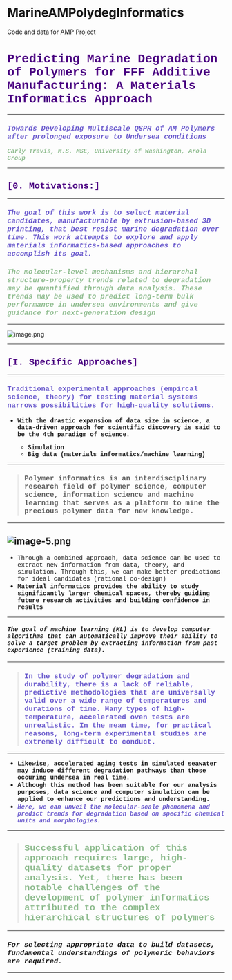 # MarineAMPolydegInformatics
Code and data for AMP Project



# <span style= "font-family:Courier;color:Indigo"> Predicting Marine Degradation of Polymers for FFF Additive Manufacturing: A Materials Informatics Approach </span> 

---
    
    
### <span style="font-family:Courier;color:SlateBlue">***Towards Developing Multiscale QSPR of AM Polymers after prolonged exposure to Undersea conditions***   

<span style="font-family:Courier;color:DarkSeaGreen">***Carly Travis, M.S. MSE, University of Washington, Arola Group***

---

## <span style= "font-family:Courier;color:Indigo">[0. Motivations:]
    
    
---
    
    

### <span style= "font-family:Courier;color:SlateBlue"> *The goal of this work is to select material candidates, manufacturable by extrusion-based 3D printing, that best resist marine degradation over time. This work attempts to explore and apply materials informatics-based approaches to accomplish its goal.* 
    
    

### <span style= "font-family:Courier;color:DarkSeaGreen"> *The molecular-level mechanisms and hierarchal structure-property trends related to degradation may be quantified through data analysis. These trends may be used to predict long-term bulk performance in undersea environments and give guidance for next-generation design*
   

---
    
![image.png](https://media.springernature.com/lw685/springer-static/image/art%3A10.1007%2Fs10311-020-01089-4/MediaObjects/10311_2020_1089_Fig1_HTML.png)
    
---
    
## <span style= "font-family:Courier;color:Indigo">[I. Specific Approaches]
    
---
    
### <span style="font-family:Courier;color:SlateBlue">Traditional experimental approaches (empircal science, theory) for testing material systems narrows possibilities for high-quality solutions. 
    
    
- <span style="font-family:Courier">**With the drastic expansion of data size in science, a data-driven approach for scientific discovery is said to be the 4th paradigm of science.**
    - **Simulation**
    - **Big data (materials informatics/machine learning)**
    
---
> ### <span style="font-family:Courier">Polymer informatics is an interdisciplinary research field of polymer science, computer science, information science and machine learning that serves as a platform to mine the precious polymer data for new knowledge. 
    
    
---
![image-5.png](attachment:image-5.png)    
---
    
- <span style="font-family:Courier">Through a combined approach, data science can be used to extract new information from data, theory, and simulation. Through this, we can make better predictions for ideal candidates (rational co-design)
- <span style="font-family:Courier">**Material informatics provides the ability to study significantly larger chemical spaces, thereby guiding future research activities and building confidence in results**

    
---

#### <span style="font-family:Courier">*The goal of machine learning (ML) is to develop computer algorithms that can automatically improve their ability to solve a target problem by extracting information from past experience (training data).* 

---
    
> ### <span style= "font-family:Courier;color:SlateBlue">In the study of polymer degradation and durability, there is a lack of reliable, predictive methodologies that are universally valid over a wide range of temperatures and durations of time. Many types of high-temperature, accelerated oven tests are unrealistic. In the mean time, for practical reasons, long-term experimental studies are extremely difficult to conduct. 
    
---
    

- <span style="font-family:Courier">**Likewise, accelerated aging tests in simulated seawater may induce different degradation pathways than those occuring undersea in real time.** 
- <span style="font-family:Courier">**Although this method has been suitable for our analysis purposes, data science and computer simulation can be applied to enhance our predictions and understanding.** 
- <span style="font-family:Courier;color:SlateBlue">***Here, we can unveil the molecular-scale phenomena and predict trends for degradation based on specific chemical units and morphologies.*** 
    
    
---
    
    
> ## <span style="font-family:Courier;color:DarkSeaGreen">Successful application of this approach requires large, high-quality datasets for proper analysis. Yet, there has been notable challenges of the development of polymer informatics attributed to the complex hierarchical structures of polymers
    
---
    
    
### <span style="font-family:Courier"> *For selecting appropriate data to build datasets, fundamental understandings of polymeric behaviors are required.* 
    
    
---
